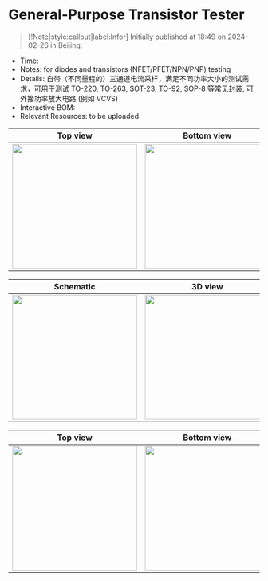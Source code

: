 # General-Purpose Transistor Tester

> [!Note|style:callout|label:Infor]
> Initially published at 18:49 on 2024-02-26 in Beijing.

- Time: 
- Notes: for diodes and transistors (NFET/PFET/NPN/PNP) testing
- Details: 自带（不同量程的）三通道电流采样，满足不同功率大小的测试需求，可用于测试 TO-220, TO-263, SOT-23, TO-92, SOP-8 等常见封装, 可外接功率放大电路 (例如 VCVS) 
- Interactive BOM: 
- Relevant Resources: to be uploaded


<div class='center'>

| Top view | Bottom view | 
|:-:|:-:|
 | <div class="center"><img height = 250px src=""/></div> | <div class="center"><img height = 250px src=""/></div> |
</div>


<div class='center'>

| Schematic | 3D view | 
|:-:|:-:|
 |<div class="center"><img height = 250px src=""/></div>|<div class="center"><img height = 250px src=""/></div>|

</div>

<div class='center'>

| Top view | Bottom view | 
|:-:|:-:|
 | <div class="center"><img height = 250px src=""/></div> | <div class="center"><img height = 250px src=""/></div> |
</div>